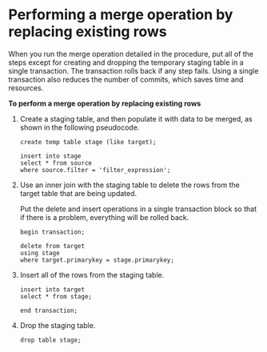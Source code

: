 # Performing a merge operation by replacing existing rows<a name="merge-replacing-existing-rows"></a>

When you run the merge operation detailed in the procedure, put all of the steps except for creating and dropping the temporary staging table in a single transaction\. The transaction rolls back if any step fails\. Using a single transaction also reduces the number of commits, which saves time and resources\.

**To perform a merge operation by replacing existing rows**

1. Create a staging table, and then populate it with data to be merged, as shown in the following pseudocode\.

   ```
   create temp table stage (like target); 
   
   insert into stage 
   select * from source 
   where source.filter = 'filter_expression';
   ```

1. Use an inner join with the staging table to delete the rows from the target table that are being updated\. 

   Put the delete and insert operations in a single transaction block so that if there is a problem, everything will be rolled back\. 

   ```
   begin transaction;
   
   delete from target 
   using stage 
   where target.primarykey = stage.primarykey;
   ```

1. Insert all of the rows from the staging table\. 

   ```
   insert into target 
   select * from stage;
   
   end transaction;
   ```

1. Drop the staging table\. 

   ```
   drop table stage;
   ```